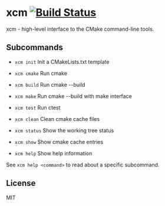 # xcm [![Build Status](https://travis-ci.org/vby/xcm.svg?branch=master)](https://travis-ci.org/vby/xcm)
xcm - high-level interface to the CMake command-line tools.

## Subcommands
* `xcm init` Init a CMakeLists.txt template

* `xcm cmake` Run cmake

* `xcm build` Run cmake --build

* `xcm make` Run cmake --build with make interface

* `xcm test` Run ctest

* `xcm clean` Clean cmake cache files

* `xcm status` Show the working tree status

* `xcm show` Show cmake cache entries

* `xcm help` Show help information

See `xcm help <command>` to read about a specific subcommand.

## License
MIT

